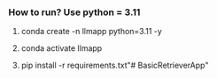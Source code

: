 ### How to run? Use python = 3.11

1. conda create -n llmapp python=3.11 -y

2. conda activate llmapp

3. pip install -r requirements.txt"# BasicRetrieverApp" 
